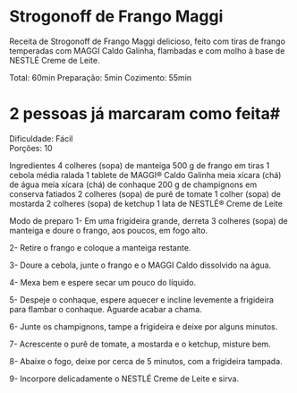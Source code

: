 # Strogonoff de Frango Maggi

Receita de Strogonoff de Frango Maggi delicioso, feito com tiras de frango temperadas com MAGGI Caldo Galinha, flambadas e com molho à base de NESTLÉ Creme de Leite.


Total: 60min 
Preparação: 5min 
Cozimento: 55min
# 2 pessoas já marcaram como feita#

Dificuldade: Fácil   
Porções: 10

Ingredientes
4 colheres (sopa) de manteiga
500 g de frango em tiras
1 cebola média ralada
1 tablete de MAGGI® Caldo Galinha
meia xícara (chá) de água
meia xícara (chá) de conhaque
200 g de champignons em conserva fatiados
2 colheres (sopa) de purê de tomate
1 colher (sopa) de mostarda
2 colheres (sopa) de ketchup
1 lata de NESTLÉ® Creme de Leite


Modo de preparo
1- Em uma frigideira grande, derreta 3 colheres (sopa) de manteiga e doure o frango, aos poucos, em fogo alto.

2- Retire o frango e coloque a manteiga restante.

3- Doure a cebola, junte o frango e o MAGGI Caldo dissolvido na água.

4- Mexa bem e espere secar um pouco do líquido.

5- Despeje o conhaque, espere aquecer e incline levemente a frigideira para flambar o conhaque. Aguarde acabar a chama.

6- Junte os champignons, tampe a frigideira e deixe por alguns minutos.

7- Acrescente o purê de tomate, a mostarda e o ketchup, misture bem.

8- Abaixe o fogo, deixe por cerca de 5 minutos, com a frigideira tampada.

9- Incorpore delicadamente o NESTLÉ Creme de Leite e sirva.